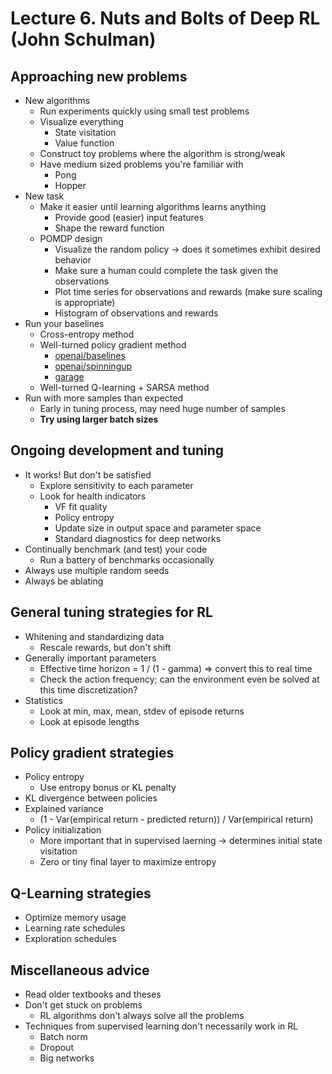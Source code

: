 # Lecture 6. Nuts and Bolts of Deep RL (John Schulman)

## Approaching new problems 
- New algorithms
  - Run experiments quickly using small test problems
  - Visualize everything
    - State visitation
    - Value function
  - Construct toy problems where the algorithm is strong/weak
  - Have medium sized problems you're familiar with
    - Pong
    - Hopper
- New task
  - Make it easier until learning algorithms learns anything
    - Provide good (easier) input features
    - Shape the reward function
  - POMDP design
    - Visualize the random policy -> does it sometimes exhibit desired behavior
    - Make sure a human could complete the task given the observations
    - Plot time series for observations and rewards (make sure scaling is appropriate)
    - Histogram of observations and rewards
- Run your baselines
  - Cross-entropy method
  - Well-turned policy gradient method
    - [openai/baselines](https://github.com/openai/baselines)
    - [openai/spinningup](https://github.com/openai/spinningup)
    - [garage](https://github.com/rlworkgroup/garage)
  - Well-turned Q-learning + SARSA method
- Run with more samples than expected
  - Early in tuning process, may need huge number of samples
  - **Try using larger batch sizes**

## Ongoing development and tuning
- It works! But don't be satisfied
  - Explore sensitivity to each parameter
  - Look for health indicators
    - VF fit quality
    - Policy entropy
    - Update size in output space and parameter space
    - Standard diagnostics for deep networks
- Continually benchmark (and test) your code
  - Run a battery of benchmarks occasionally
- Always use multiple random seeds
- Always be ablating

## General tuning strategies for RL
- Whitening and standardizing data
  - Rescale rewards, but don't shift
- Generally important parameters
  - Effective time horizon = 1 / (1 - gamma) => convert this to real time
  - Check the action frequency; can the environment even be solved at this time discretization?
- Statistics
  - Look at min, max, mean, stdev of episode returns
  - Look at episode lengths

## Policy gradient strategies
- Policy entropy
  - Use entropy bonus or KL penalty
- KL divergence between policies
- Explained variance
  - (1 - Var(empirical return - predicted return)) / Var(empirical return)
- Policy initialization
  - More important that in supervised laerning -> determines initial state visitation
  - Zero or tiny final layer to maximize entropy

## Q-Learning strategies
- Optimize memory usage
- Learning rate schedules
- Exploration schedules

## Miscellaneous advice
- Read older textbooks and theses
- Don't get stuck on problems
  - RL algorithms don't always solve all the problems
- Techniques from supervised learning don't necessarily work in RL
  - Batch norm
  - Dropout
  - Big networks
